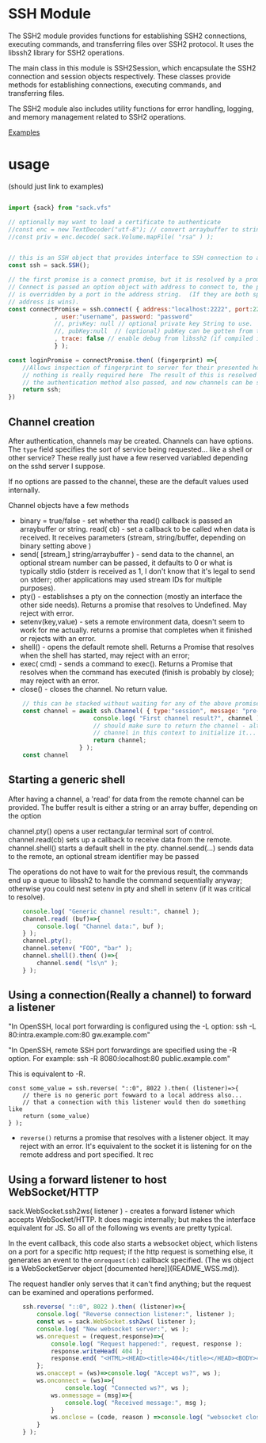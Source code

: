 


# SSH Module

The SSH2 module provides functions for establishing SSH2 connections, executing commands,
and transferring files over SSH2 protocol. It uses the libssh2 library for SSH2 operations.

The main class in this module is SSH2Session, which encapsulate the
SSH2 connection and session objects respectively. These classes provide methods for
establishing connections, executing commands, and transferring files.

The SSH2 module also includes utility functions for error handling, logging, and memory
management related to SSH2 operations.


[Examples](tests/ssh/)

# usage


(should just link to examples)


``` js 

import {sack} from "sack.vfs"

// optionally may want to load a certificate to authenticate
//const enc = new TextDecoder("utf-8"); // convert arraybuffer to string
//const priv = enc.decode( sack.Volume.mapFile( "rsa" ) );


// this is an SSH object that provides interface to SSH connection to a ssh server
const ssh = sack.SSH();

// the first promise is a connect promise, but it is resolved by a promise to the auth 
// Connect is passed an option object with address to connect to, the port (if specified)
// is overridden by a port in the address string.  (If they are both specified, then the one
// address is wins).
const connectPromise = ssh.connect( { address:"localhost:2222", port:22
             , user:"username", password: "password"
             //, privKey: null // optional private key String to use.
             //, pubKey:null  // (optional) pubKey can be gotten from the private key
             , trace: false // enable debug from libssh2 (if compiled in)
             } );

const loginPromise = connectPromise.then( (fingerprint) =>{
    //Allows inspection of fingerprint to server for their presented host information
    // nothing is really required here  The result of this is resolved into connect promise.
    // the authentication method also passed, and now channels can be started. (handshake complete)
    return ssh;
})
```



## Channel creation

After authentication, channels may be created.  Channels can have options.  The `type` field specifies
the sort of service being requested... like a shell or other service?  These really just have a few 
reserved variabled depending on the sshd server I suppose.

If no options are passed to the channel, these are the default values used internally.


Channel objects have a few methods

- binary = true/false - set whether tha read() callback is passed an arraybuffer or string.
read( cb) - set a callback to be called when data is received.  It receives parameters (stream, string/buffer, depending on binary setting above )
- send( [stream,] string/arraybuffer ) - send data to the channel, an optional stream number can be passed, it defaults to 0 or what is typically stdio (stderr is received as 1, I don't know that it's legal to send on stderr; other applications may used stream IDs for multiple purposes).
- pty() - establishses a pty on the connection (mostly an interface the other side needs).  Returns a promise that resolves to Undefined.  May reject with error.
- setenv(key,value) - sets a remote environment data, doesn't seem to work for me actually.  returns a promise that completes when it finished or rejects with an error.
- shell() - opens the default remote shell.  Returns a Promise that resolves when the shell has started, may reject with an error;
- exec( cmd) - sends a command to exec().  Returns a Promise that resolves when the command has executed (finish is probably by close); may reject with an error.
- close() - closes the channel.  No return value.



``` js
    // this can be stacked without waiting for any of the above promises
    const channel = await ssh.Channel( { type:"session", message: "pre-message", windowSize: 4096, packetSize: 4096 } ).then(             (channel)=>{
						console.log( "First channel result?", channel );
                        // should make sure to return the channel - although you could use the
                        // channel in this context to initialize it... or even work with it.
                        return channel;
					} );
    const channel
```




## Starting a generic shell

After having a channel, a 'read' for data from the remote channel can be provided.
The buffer result is either a string or an array buffer, depending on the option

channel.pty() opens a user rectangular terminal sort of control.
channel.read(cb) sets up a callback to receive data from the remote.
channel.shell() starts a default shell in the pty.
channel.send(...)  sends data to the remote, an optional stream identifier may be passed

The operations do not have to wait for the previous result, the commands end up a queue 
to libssh2 to handle the command sequentially anyway; otherwise you could nest setenv in pty
and shell in setenv (if it was critical to resolve).

``` js
    console.log( "Generic channel result:", channel );
    channel.read( (buf)=>{
        console.log( "Channel data:", buf );
    } );
    channel.pty();
    channel.setenv( "FOO", "bar" );
    channel.shell().then( ()=>{
        channel.send( "ls\n" );
    } );
```

## Using a connection(Really a channel) to forward a listener


"In OpenSSH, local port forwarding is configured using the -L option:
    ssh -L 80:intra.example.com:80 gw.example.com"

"In OpenSSH, remote SSH port forwardings are specified using the -R option. For example:
    ssh -R 8080:localhost:80 public.example.com"


This is equivalent to -R.

```
const some_value = ssh.reverse( "::0", 8022 ).then( (listener)=>{
    // there is no generic port fowward to a local address also...
    // that a connection with this listener would then do something like 
    return (some_value)    
} );
```

- `reverse()` returns a promise that resolves with a listener object. It may reject with an error. It's equivalent to the socket it is listening for on the remote address and port specified.  It rec



## Using a forward listener to host WebSocket/HTTP

 sack.WebSocket.ssh2ws( listener ) - creates a forward listener which accepts WebSocket/HTTP.  It does magic internally; but makes the interface equivalent for JS.  So all of the following ws events are 
 pretty typical.

In the event callback, this code also starts a websocket object, which listens on a port for a specific http request; if the http request is something else, it generates an event to the `onrequest(cb)` callback specified.  (The ws object is a WebSocketServer object [documented here]](README_WSS.md)).

The request handler only serves that it can't find anything; but the request can be examined and operations performed.

``` js
    ssh.reverse( "::0", 8022 ).then( (listener)=>{
        console.log( "Reverse connection listener:", listener );
        const ws = sack.WebSocket.ssh2ws( listener );
        console.log( "New websocket server:", ws );
        ws.onrequest = (request,response)=>{
            console.log( "Request happened:", request, response );
            response.writeHead( 404 );
            response.end( "<HTML><HEAD><title>404</title></HEAD><BODY>404</BODY></HTML>");
        };
        ws.onaccept = (ws)=>console.log( "Accept ws?", ws );
        ws.onconnect = (ws)=>{
                console.log( "Connected ws?", ws );
            ws.onmessage = (msg)=>{
                console.log( "Received message:", msg );						
            }
            ws.onclose = (code, reason ) =>console.log( "websocket close:", code, reason );
        }
    } );
```